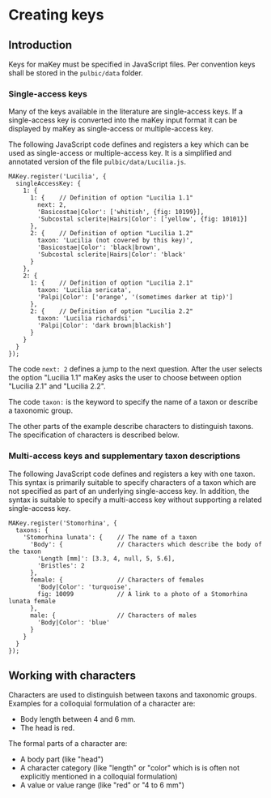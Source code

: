 # Creating keys

## Introduction
Keys for maKey must be specified in JavaScript files. Per convention keys shall be stored in the `pulbic/data` folder.

### Single-access keys
Many of the keys available in the literature are single-access keys.
If a single-access key is converted into the maKey input format it can be displayed by maKey as
single-access or multiple-access key.

The following JavaScript code defines and registers a key which can be used as single-access or multiple-access key.
It is a simplified and annotated version of the file `pulbic/data/Lucilia.js`.

```
MAKey.register('Lucilia', {
  singleAccessKey: {
    1: {
      1: {    // Definition of option "Lucilia 1.1"
        next: 2,
        'Basicostae|Color': ['whitish', {fig: 10199}],
        'Subcostal sclerite|Hairs|Color': ['yellow', {fig: 10101}]
      },
      2: {    // Definition of option "Lucilia 1.2"
        taxon: 'Lucilia (not covered by this key)',
        'Basicostae|Color': 'black|brown',
        'Subcostal sclerite|Hairs|Color': 'black'
      }
    },
    2: {
      1: {    // Definition of option "Lucilia 2.1"
        taxon: 'Lucilia sericata',
        'Palpi|Color': ['orange', '(sometimes darker at tip)']
      },
      2: {    // Definition of option "Lucilia 2.2"
        taxon: 'Lucilia richardsi',
        'Palpi|Color': 'dark brown|blackish']
      }
    }
  }
});
```

The code `next: 2` defines a jump to the next question. 
After the user selects the option "Lucilia 1.1" maKey asks the user to choose between option
"Lucilia 2.1" and "Lucilia 2.2".

The code `taxon:` is the keyword to specify the name of a taxon or describe a taxonomic group.

The other parts of the example describe characters to distinguish taxons.
The specification of characters is described below.

### Multi-access keys and supplementary taxon descriptions
The following JavaScript code defines and registers a key with one taxon.
This syntax is primarily suitable to specify characters of a taxon which are not specified as part of
an underlying single-access key.
In addition, the syntax is suitable to specify a multi-access key without supporting a related single-access key.

```
MAKey.register('Stomorhina', {
  taxons: {
    'Stomorhina lunata': {    // The name of a taxon
      'Body': {               // Characters which describe the body of the taxon
        'Length [mm]': [3.3, 4, null, 5, 5.6],
        'Bristles': 2
      },
      female: {               // Characters of females
        'Body|Color': 'turquoise',
        fig: 10099            // A link to a photo of a Stomorhina lunata female
      },
      male: {                 // Characters of males
        'Body|Color': 'blue'
      }
    }
  }
});
```

## Working with characters
Characters are used to distinguish between taxons and taxonomic groups. 
Examples for a colloquial formulation of a character are:
- Body length between 4 and 6 mm.
- The head is red.

The formal parts of a character are:
- A body part (like "head")
- A character category (like "length" or "color" which is is often not explicitly mentioned in a colloquial formulation)
- A value or value range (like "red" or "4 to 6 mm") 

